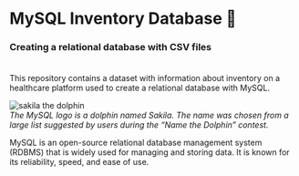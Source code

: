 # MySQL Inventory Database 💾

### Creating a relational database with CSV files <br><br>
This repository contains a dataset with information about inventory on a healthcare platform used to create a relational database with MySQL.

![sakila the dolphin](https://github.com/user-attachments/assets/9dca8ef7-8b89-4e28-a443-a65b0eb75f5b)
<br>*The MySQL logo is a dolphin named Sakila. The name was chosen from a large list suggested by users during the “Name the Dolphin” contest.*

MySQL is an open-source relational database management system (RDBMS) that is widely used for managing and storing data. It is known for its reliability, speed, and ease of use.

